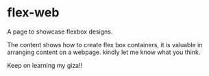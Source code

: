 # flex-web
A page to showcase flexbox designs.

The content shows how to create flex box containers, it is valuable in arranging content on a webpage. kindly let me know what
you think.

Keep on learning my giza!!
